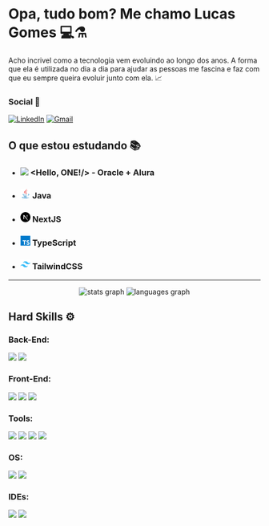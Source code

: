 # Opa, tudo bom? Me chamo Lucas Gomes 💻⚗️

Acho incrivel como a tecnologia vem evoluindo ao longo dos anos. A forma que ela é utilizada no dia a dia para ajudar as pessoas me fascina e faz com que eu sempre queira evoluir junto com ela. 📈

### Social 🚀

[![LinkedIn](https://img.shields.io/badge/LinkedIn-0077B5?style=for-the-badge&logo=linkedin&logoColor=white)](https://www.linkedin.com/in/lucashito/) 
[![Gmail](https://img.shields.io/badge/-Gmail-D14836?style=for-the-badge&logo=Gmail&logoColor=white)](mailto:devlukashito@gmail.com) 
## O que estou estudando 📚
- ### <div> <img height="20px" src="https://www.svgrepo.com/show/355152/oracle.svg"> <Hello, ONE!/> - Oracle + Alura </div>

- ### <div> <img height="20px" src="https://github.com/devicons/devicon/blob/master/icons%2Fjava%2Fjava-original.svg"> Java </div>

- ### <div> <img height="20px" src="https://github.com/devicons/devicon/blob/master/icons%2Fnextjs%2Fnextjs-original.svg"> NextJS </div>

- ### <div> <img height="20px" src="https://github.com/devicons/devicon/blob/master/icons%2Ftypescript%2Ftypescript-original.svg"> TypeScript </div>

- ### <div> <img height="20px" src="https://github.com/devicons/devicon/blob/master/icons%2Ftailwindcss%2Ftailwindcss-original.svg"> TailwindCSS </div>
***

<div align="center">
  <img src="https://github-readme-stats.vercel.app/api?username=h1toh&hide_title=false&rank_icon=github&hide_rank=false&show_icons=true&include_all_commits=true&count_private=true&disable_animations=false&theme=blue_navy&locale=en&hide_border=false" height="160" alt="stats graph"  />
  <img src="https://github-readme-stats.vercel.app/api/top-langs?username=h1toh&locale=en&hide_title=false&layout=compact&card_width=320&langs_count=5&theme=blue_navy&hide_border=false&cache_seconds=1" height="160" alt="languages graph"  />
</div>

## Hard Skills ⚙
### Back-End:
<div>
  <img height="29px" src="https://img.shields.io/badge/python-3670A0?style=for-the-badge&logo=python&logoColor=ffdd54">
  <img height="29px" src="https://img.shields.io/badge/flask-%23000.svg?style=for-the-badge&logo=flask&logoColor=white">
</div>

### Front-End:
<div>
  <img height="29px" src="https://img.shields.io/badge/HTML5-E34F26?style=for-the-badge&logo=html5&logoColor=white">
  <img height="29px" src="https://img.shields.io/badge/CSS3-1572B6?style=for-the-badge&logo=css3&logoColor=white">
  <img height="29px" src="https://img.shields.io/badge/JavaScript-F7DF1E?style=for-the-badge&logo=javascript&logoColor=black">
</div>

### Tools:
<div>
  <img height="29px" src="https://img.shields.io/badge/GIT-E44C30?style=for-the-badge&logo=git&logoColor=white">
  <img height="29px" src="https://img.shields.io/badge/GitHub-100000?style=for-the-badge&logo=github&logoColor=white">
  <img height="29px" src="https://img.shields.io/badge/Postman-FF6C37.svg?style=for-the-badge&logo=Postman&logoColor=white">
  <img height="29px" src="https://img.shields.io/badge/Discord-7289DA?style=for-the-badge&logo=discord&logoColor=white">
</div>

### OS:
<div>
  <img height="29px" src="https://img.shields.io/badge/ArchLinux-35495E?style=for-the-badge&logo=archlinux&logoColor=2CA5E0">
  <img height="29px" src="https://img.shields.io/badge/Windows-294172?style=for-the-badge">
</div>

### IDEs: 
<div>
  <img height="25px" src="https://img.shields.io/badge/Vscode-007ACC?style=for-the-badge&logo=visual-studio-code&logoColor=white">
  <img height="25px" src="https://img.shields.io/badge/Eclipse-2C2255?style=for-the-badge&logo=eclipse&logoColor=white">
</div>
